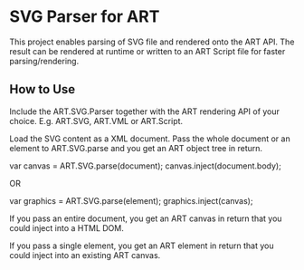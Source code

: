 SVG Parser for ART
==================
This project enables parsing of SVG file and rendered onto the ART API. The result can be rendered at
runtime or written to an ART Script file for faster parsing/rendering.

How to Use
----------
Include the ART.SVG.Parser together with the ART rendering API of your choice. E.g. ART.SVG, ART.VML or
ART.Script.

Load the SVG content as a XML document. Pass the whole document or an element to ART.SVG.parse and you
get an ART object tree in return.

var canvas = ART.SVG.parse(document);
canvas.inject(document.body);

OR

var graphics = ART.SVG.parse(element);
graphics.inject(canvas);

If you pass an entire document, you get an ART canvas in return that you could inject into a HTML DOM.

If you pass a single element, you get an ART element in return that you could inject into an existing
ART canvas.